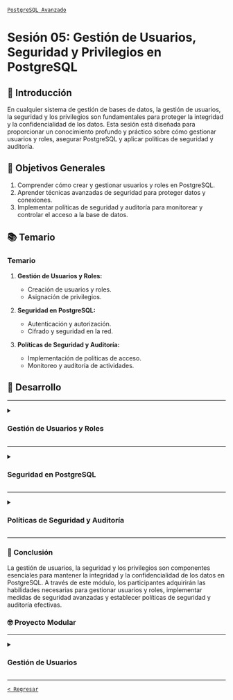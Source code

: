[`PostgreSQL Avanzado`](../README.md)

# Sesión 05: Gestión de Usuarios, Seguridad y Privilegios en PostgreSQL

## 🌿 Introducción

En cualquier sistema de gestión de bases de datos, la gestión de usuarios, la seguridad y los privilegios son fundamentales para proteger la integridad y la confidencialidad de los datos. Esta sesión está diseñada para proporcionar un conocimiento profundo y práctico sobre cómo gestionar usuarios y roles, asegurar PostgreSQL y aplicar políticas de seguridad y auditoría.

## 🎯 Objetivos Generales

1. Comprender cómo crear y gestionar usuarios y roles en PostgreSQL.
2. Aprender técnicas avanzadas de seguridad para proteger datos y conexiones.
3. Implementar políticas de seguridad y auditoría para monitorear y controlar el acceso a la base de datos.

## 📚 Temario

### Temario

1. **Gestión de Usuarios y Roles:**
   - Creación de usuarios y roles.
   - Asignación de privilegios.

2. **Seguridad en PostgreSQL:**
   - Autenticación y autorización.
   - Cifrado y seguridad en la red.

3. **Políticas de Seguridad y Auditoría:**
   - Implementación de políticas de acceso.
   - Monitoreo y auditoría de actividades.

## 🚀 Desarrollo

---

<details><summary><h3>Gestión de Usuarios y Roles</h3></summary>
<br/>

#### Creación de usuarios y roles
En PostgreSQL, los usuarios y roles se utilizan para gestionar el acceso y las tareas de los diferentes usuarios de la base de datos.

- **Pasos para la creación de usuarios y roles:**
  1. Crear un usuario.
  2. Crear un rol.
  3. Asignar un rol a un usuario.

- **Ejemplo:**
  ```sql
  CREATE USER usuario1 WITH PASSWORD 'password123';
  CREATE ROLE rol_lectura;
  GRANT rol_lectura TO usuario1;
  ```

#### Asignación de privilegios
Los privilegios determinan qué operaciones puede realizar un usuario o rol en una base de datos.

- **Pasos para asignar privilegios:**
  1. Asignar privilegios a nivel de base de datos.
  2. Asignar privilegios a nivel de tabla.
  3. Revocar privilegios.

- **Ejemplo:**
  ```sql
  GRANT SELECT ON ALL TABLES IN SCHEMA public TO rol_lectura;
  REVOKE SELECT ON ALL TABLES IN SCHEMA public FROM rol_lectura;
  ```

<br/>
</details>

---

<details><summary><h3>Seguridad en PostgreSQL</h3></summary>
<br/>

#### Autenticación y autorización
La autenticación verifica la identidad de los usuarios que intentan acceder a PostgreSQL, mientras que la autorización determina los permisos de los usuarios autenticados.

- **Métodos de autenticación:**
  1. Password.
  2. MD5.
  3. SCRAM-SHA-256.
  4. LDAP.
  5. Certificados SSL.

- **Ejemplo:**
  ```sh
  # Modificar pg_hba.conf
  host all all 0.0.0.0/0 md5
  ```

#### Cifrado y seguridad en la red
El cifrado asegura que los datos transmitidos entre el cliente y el servidor no puedan ser leídos por terceros.

- **Pasos para habilitar SSL:**
  1. Generar certificados.
  2. Configurar PostgreSQL para usar SSL.
  3. Verificar la conexión segura.

- **Ejemplo:**
  ```sh
  # Generar certificados SSL
  openssl req -new -text -out server.req
  openssl rsa -in privkey.pem -out server.key
  openssl req -x509 -in server.req -text -key server.key -out server.crt

  # Configurar postgresql.conf
  ssl = on
  ssl_cert_file = 'server.crt'
  ssl_key_file = 'server.key'
  ```


<br/>
</details>

---

<details><summary><h3>Políticas de Seguridad y Auditoría</h3></summary>
<br/>

#### Implementación de políticas de acceso
Las políticas de acceso ayudan a definir y controlar los permisos sobre los datos.

- **Pasos para implementar políticas de acceso:**
  1. Crear políticas de fila.
  2. Asignar políticas a tablas.

- **Ejemplo:**
  ```sql
  CREATE POLICY politica_lectura
  ON tabla1
  FOR SELECT
  USING (true);

  ALTER TABLE tabla1 ENABLE ROW LEVEL SECURITY;
  ```

##### Monitoreo y auditoría de actividades
El monitoreo y la auditoría permiten rastrear las acciones realizadas en la base de datos para detectar y prevenir actividades no autorizadas.

- **Herramientas de auditoría:**
  1. pgAudit.
  2. Log de PostgreSQL.
  3. Herramientas de terceros.

- **Ejemplo:**
  ```sh
  # Configurar postgresql.conf para auditoría
  shared_preload_libraries = 'pgaudit'
  pgaudit.log = 'all'
  ```


<br/>
</details>

---

### 💯 Conclusión

La gestión de usuarios, la seguridad y los privilegios son componentes esenciales para mantener la integridad y la confidencialidad de los datos en PostgreSQL. A través de este módulo, los participantes adquirirán las habilidades necesarias para gestionar usuarios y roles, implementar medidas de seguridad avanzadas y establecer políticas de seguridad y auditoría efectivas.

### 🤓 Proyecto Modular

---

<details><summary><h3>Gestión de Usuarios</h3></summary>
<br/>

Con el fin de que puedas poner todo tu conocimiento en práctica a lo largo de este módulo se realizarán distintas actividades que te permitirán ir construyendo un proyecto de manera progresiva y de manera guiada por los expertos. Este proyecto será el entregable final de todo del módulo y se dividirá en las siguientes etapas:

- [x] Creación de un repositorio   
- [x] Obtención de datos   
- [x] Configuración del entorno SQL   
- [x] Diseño de la base de datos
- [ ] Gestión de usuarios
- [ ] Creando una copia de seguridad
- [ ] Optimizando consultas
- [ ] Preparando un proceso de réplica y alta disponibilidad
- [ ] Preparando el monitoreo
- [ ] Migración de datos
- [ ] Presentación del proyecto

---
 
#### :dart: Avance del Proyecto 5/10: Gestión de usuarios

##### Actividad

⏰ Tiempo estimado: *60 minutos*

1. **Crear usuarios y roles**:

  - Define los usuarios y roles necesarios para el proyecto.
  - Asigna privilegios adecuados a cada usuario y rol.

2. **Escribir el script de creación de usuarios y roles**:

  - Guarda el script en la carpeta `scripts`.

**Ejemplo**:

```
CREATE USER analista WITH PASSWORD 'password123';
CREATE ROLE readonly;

GRANT CONNECT ON DATABASE proyecto_db TO readonly;
GRANT USAGE ON SCHEMA public TO readonly;
GRANT SELECT ON ALL TABLES IN SCHEMA public TO readonly;

GRANT readonly TO analista;
```

</details>

---

[`< Regresar`](../README.md)

